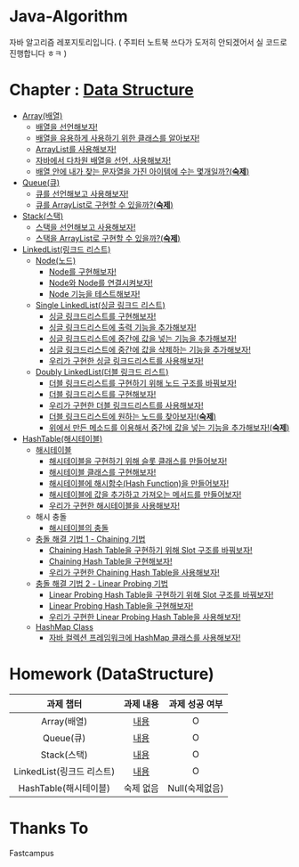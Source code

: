 # Java-Algorithm

자바 알고리즘 레포지토리입니다.
( 주피터 노트북 쓰다가 도저히 안되겠어서 실 코드로 진행합니다 ㅎㅋ )

# Chapter : [Data Structure](https://github.com/BackdevHong/Java-Algorithm/tree/main/Data%20Structure)

-   [Array(배열)](https://github.com/BackdevHong/Java-Algorithm/tree/main/Data%20Structure/Array/src)
    -   [배열을 선언해보자!](https://github.com/BackdevHong/Java-Algorithm/blob/main/Data%20Structure/Array/src/ArrayTest.java)
    -   [배열을 유용하게 사용하기 위한 클래스를 알아보자!](https://github.com/BackdevHong/Java-Algorithm/blob/main/Data%20Structure/Array/src/ArraysClassTest.java)
    -   [ArrayList를 사용해보자!](https://github.com/BackdevHong/Java-Algorithm/blob/main/Data%20Structure/Array/src/ArrayListClassTest.java)
    -   [자바에서 다차원 배열을 선언, 사용해보자!](https://github.com/BackdevHong/Java-Algorithm/blob/main/Data%20Structure/Array/src/MultidimensionalArrayTest.java)
    -   [배열 안에 내가 찾는 문자열을 가진 아이템에 수는 몇개일까?(**숙제**)](https://github.com/BackdevHong/Java-Algorithm/blob/main/Data%20Structure/Array/src/ArrayHomework.java)
-   [Queue(큐)](https://github.com/BackdevHong/Java-Algorithm/tree/main/Data%20Structure/Queue/src)
    -   [큐를 선언해보고 사용해보자!](https://github.com/BackdevHong/Java-Algorithm/blob/main/Data%20Structure/Queue/src/QueueClassTest.java)
    -   [큐를 ArrayList로 구현할 수 있을까?(**숙제**)](https://github.com/BackdevHong/Java-Algorithm/blob/main/Data%20Structure/Queue/src/QueueHomework.java)
-   [Stack(스택)](https://github.com/BackdevHong/Java-Algorithm/tree/main/Data%20Structure/Stack/src)
    -   [스택을 선언해보고 사용해보자!](https://github.com/BackdevHong/Java-Algorithm/blob/main/Data%20Structure/Stack/src/StackClassTest.java)
    -   [스택을 ArrayList로 구현할 수 있을까?(**숙제**)](https://github.com/BackdevHong/Java-Algorithm/blob/main/Data%20Structure/Stack/src/StackHomework.java)
-   [LinkedList(링크드 리스트)](https://github.com/BackdevHong/Java-Algorithm/tree/main/Data%20Structure/LinkedList/src)
    -   [Node(노드)](https://github.com/BackdevHong/Java-Algorithm/tree/main/Data%20Structure/LinkedList/src/Node)
        -   [Node를 구현해보자!](https://github.com/BackdevHong/Java-Algorithm/blob/main/Data%20Structure/LinkedList/src/Node/Node.java)
        -   [Node와 Node를 연결시켜보자!](https://github.com/BackdevHong/Java-Algorithm/blob/main/Data%20Structure/LinkedList/src/Node/Node.java)
        -   [Node 기능을 테스트해보자!](https://github.com/BackdevHong/Java-Algorithm/blob/main/Data%20Structure/LinkedList/src/Node/NodeTest.java)
    -   [Single LinkedList(싱글 링크드 리스트)](https://github.com/BackdevHong/Java-Algorithm/tree/main/Data%20Structure/LinkedList/src/SinbleLinkedList)
        -   [싱글 링크드리스트를 구현해보자!](https://github.com/BackdevHong/Java-Algorithm/blob/main/Data%20Structure/LinkedList/src/SinbleLinkedList/SingleLinkedList.java)
        -   [싱글 링크드리스트에 출력 기능을 추가해보자!](https://github.com/BackdevHong/Java-Algorithm/blob/main/Data%20Structure/LinkedList/src/SinbleLinkedList/SingleLinkedList.java)
        -   [싱글 링크드리스트에 중간에 값을 넣는 기능을 추가해보자!](https://github.com/BackdevHong/Java-Algorithm/blob/main/Data%20Structure/LinkedList/src/SinbleLinkedList/SingleLinkedList.java)
        -   [싱글 링크드리스트에 중간에 값을 삭제하는 기능을 추가해보자!](https://github.com/BackdevHong/Java-Algorithm/blob/main/Data%20Structure/LinkedList/src/SinbleLinkedList/SingleLinkedList.java)
        -   [우리가 구현한 싱글 링크드리스트를 사용해보자!](https://github.com/BackdevHong/Java-Algorithm/blob/main/Data%20Structure/LinkedList/src/SinbleLinkedList/SingleLinkedListTest.java)
    -   [Doubly LinkedList(더블 링크드 리스트)](https://github.com/BackdevHong/Java-Algorithm/tree/main/Data%20Structure/LinkedList/src/DoubleLinkedList)
        -   [더블 링크드리스트를 구현하기 위해 노드 구조를 바꿔보자!](https://github.com/BackdevHong/Java-Algorithm/blob/main/Data%20Structure/LinkedList/src/DoubleLinkedList/DoubleNode/Node.java)
        -   [더블 링크드리스트를 구현해보자!](https://github.com/BackdevHong/Java-Algorithm/blob/main/Data%20Structure/LinkedList/src/DoubleLinkedList/DoubleLinkedList.java)
        -   [우리가 구현한 더블 링크드리스트를 사용해보자!](https://github.com/BackdevHong/Java-Algorithm/blob/main/Data%20Structure/LinkedList/src/DoubleLinkedList/DoubleLinkedListTest.java)
        -   [더블 링크드리스트에 원하는 노드를 찾아보자!(**숙제**)](https://github.com/BackdevHong/Java-Algorithm/blob/main/Data%20Structure/LinkedList/src/DoubleLinkedList/DoubleLinkedList.java)
        -   [위에서 만든 메소드를 이용해서 중간에 값을 넣는 기능을 추가해보자!(**숙제**)](https://github.com/BackdevHong/Java-Algorithm/blob/main/Data%20Structure/LinkedList/src/DoubleLinkedList/DoubleLinkedList.java)
-   [HashTable(해시테이블)](https://github.com/BackdevHong/Java-Algorithm/tree/main/Data%20Structure/HashTable/src)
    -   [해시테이블](https://github.com/BackdevHong/Java-Algorithm/tree/main/Data%20Structure/HashTable/src/HashTable)
        -   [해시테이블을 구현하기 위해 슬롯 클래스를 만들어보자!](https://github.com/BackdevHong/Java-Algorithm/blob/main/Data%20Structure/HashTable/src/HashTable/Slot.java)
        -   [해시테이블 클래스를 구현해보자!](https://github.com/BackdevHong/Java-Algorithm/blob/main/Data%20Structure/HashTable/src/HashTable/MyHash.java)
        -   [해시테이블에 해시함수(Hash Function)을 만들어보자!](https://github.com/BackdevHong/Java-Algorithm/blob/main/Data%20Structure/HashTable/src/HashTable/MyHash.java)
        -   [해시테이블에 값을 추가하고 가져오는 메서드를 만들어보자!](https://github.com/BackdevHong/Java-Algorithm/blob/main/Data%20Structure/HashTable/src/HashTable/MyHash.java)
        -   [우리가 구현한 해시테이블을 사용해보자!](https://github.com/BackdevHong/Java-Algorithm/blob/main/Data%20Structure/HashTable/src/HashTable/MyHashTest.java)
    -   해시 충돌
        -   [해시테이블의 충돌](https://github.com/BackdevHong/Java-Algorithm/blob/main/Data%20Structure/HashTable/src/HashCollision/HashCollisionTest.java)
    -   [충돌 해결 기법 1 - Chaining 기법](https://github.com/BackdevHong/Java-Algorithm/tree/main/Data%20Structure/HashTable/src/ChainingHashTable)
        -   [Chaining Hash Table을 구현하기 위해 Slot 구조를 바꿔보자!](https://github.com/BackdevHong/Java-Algorithm/blob/main/Data%20Structure/HashTable/src/ChainingHashTable/Slot.java)
        -   [Chaining Hash Table을 구현해보자!](https://github.com/BackdevHong/Java-Algorithm/blob/main/Data%20Structure/HashTable/src/ChainingHashTable/MyHash.java)
        -   [우리가 구현한 Chaining Hash Table을 사용해보자!](https://github.com/BackdevHong/Java-Algorithm/blob/main/Data%20Structure/HashTable/src/ChainingHashTable/MyHashTest.java)
    -   [충돌 해결 기법 2 - Linear Probing 기법](https://github.com/BackdevHong/Java-Algorithm/tree/main/Data%20Structure/HashTable/src/LinearProbingHashTable)
        -   [Linear Probing Hash Table을 구현하기 위해 Slot 구조를 바꿔보자!](https://github.com/BackdevHong/Java-Algorithm/blob/main/Data%20Structure/HashTable/src/LinearProbingHashTable/Slot.java)
        -   [Linear Probing Hash Table을 구현해보자!](https://github.com/BackdevHong/Java-Algorithm/blob/main/Data%20Structure/HashTable/src/LinearProbingHashTable/MyHash.java)
        -   [우리가 구현한 Linear Probing Hash Table을 사용해보자!](https://github.com/BackdevHong/Java-Algorithm/blob/main/Data%20Structure/HashTable/src/LinearProbingHashTable/MyHashTest.java)
    -   [HashMap Class](https://github.com/BackdevHong/Java-Algorithm/tree/main/Data%20Structure/HashTable/src/HashMapClass)
        -   [자바 컬렉션 프레임워크에 HashMap 클래스를 사용해보자!](https://github.com/BackdevHong/Java-Algorithm/blob/main/Data%20Structure/HashTable/src/HashMapClass/HashMapTest.java)

# Homework (DataStructure)

|         과제 챕터         |                                          과제 내용                                           | 과제 성공 여부 |
| :-----------------------: | :------------------------------------------------------------------------------------------: | :------------: |
|        Array(배열)        |          [내용](https://backdevhong.notion.site/1-5236f666615c4c1ea15e2395b3663ea2)          |       O        |
|         Queue(큐)         |     [내용](https://backdevhong.notion.site/2-ArrayList-913dc652dc0b4ffab1b7a4f2f6c8954e)     |       O        |
|        Stack(스택)        |     [내용](https://backdevhong.notion.site/3-ArrayList-f47e9bb614674cc5b5c237d326ffa5c8)     |       O        |
| LinkedList(링크드 리스트) | [내용](https://backdevhong.notion.site/4-Doubly-LinkedList-f47e9bb614674cc5b5c237d326ffa5c8) |       O        |
|   HashTable(해시테이블)   |                                          숙제 없음                                           | Null(숙제없음) |

# Thanks To

Fastcampus
